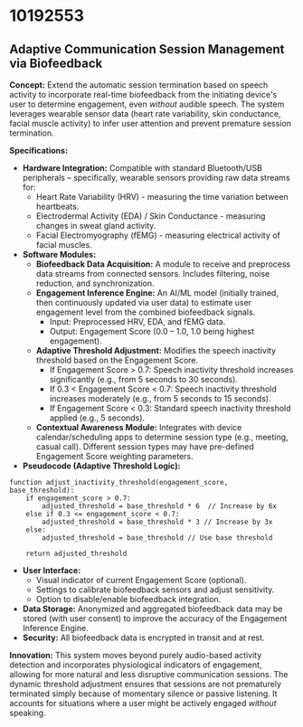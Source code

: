 # 10192553

## Adaptive Communication Session Management via Biofeedback

**Concept:** Extend the automatic session termination based on speech activity to incorporate real-time biofeedback from the initiating device's user to determine engagement, even *without* audible speech. The system leverages wearable sensor data (heart rate variability, skin conductance, facial muscle activity) to infer user attention and prevent premature session termination.

**Specifications:**

*   **Hardware Integration:** Compatible with standard Bluetooth/USB peripherals – specifically, wearable sensors providing raw data streams for:
    *   Heart Rate Variability (HRV) - measuring the time variation between heartbeats.
    *   Electrodermal Activity (EDA) / Skin Conductance - measuring changes in sweat gland activity.
    *   Facial Electromyography (fEMG) - measuring electrical activity of facial muscles.
*   **Software Modules:**
    *   **Biofeedback Data Acquisition:** A module to receive and preprocess data streams from connected sensors.  Includes filtering, noise reduction, and synchronization.
    *   **Engagement Inference Engine:** An AI/ML model (initially trained, then continuously updated via user data) to estimate user engagement level from the combined biofeedback signals.
        *   Input: Preprocessed HRV, EDA, and fEMG data.
        *   Output:  Engagement Score (0.0 – 1.0, 1.0 being highest engagement).
    *   **Adaptive Threshold Adjustment:**  Modifies the speech inactivity threshold based on the Engagement Score.
        *   If Engagement Score > 0.7: Speech inactivity threshold increases significantly (e.g., from 5 seconds to 30 seconds).
        *   If 0.3 < Engagement Score < 0.7: Speech inactivity threshold increases moderately (e.g., from 5 seconds to 15 seconds).
        *   If Engagement Score < 0.3:  Standard speech inactivity threshold applied (e.g., 5 seconds).
    *   **Contextual Awareness Module:** Integrates with device calendar/scheduling apps to determine session type (e.g., meeting, casual call). Different session types may have pre-defined Engagement Score weighting parameters.
*   **Pseudocode (Adaptive Threshold Logic):**

```
function adjust_inactivity_threshold(engagement_score, base_threshold):
    if engagement_score > 0.7:
        adjusted_threshold = base_threshold * 6  // Increase by 6x
    else if 0.3 <= engagement_score < 0.7:
        adjusted_threshold = base_threshold * 3 // Increase by 3x
    else:
        adjusted_threshold = base_threshold // Use base threshold

    return adjusted_threshold
```

*   **User Interface:**
    *   Visual indicator of current Engagement Score (optional).
    *   Settings to calibrate biofeedback sensors and adjust sensitivity.
    *   Option to disable/enable biofeedback integration.
*   **Data Storage:**  Anonymized and aggregated biofeedback data may be stored (with user consent) to improve the accuracy of the Engagement Inference Engine.
*   **Security:** All biofeedback data is encrypted in transit and at rest.

**Innovation:** This system moves beyond purely audio-based activity detection and incorporates physiological indicators of engagement, allowing for more natural and less disruptive communication sessions. The dynamic threshold adjustment ensures that sessions are not prematurely terminated simply because of momentary silence or passive listening. It accounts for situations where a user might be actively engaged *without* speaking.